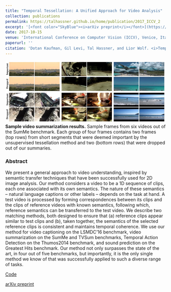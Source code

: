 ```yaml
---
title: "Temporal Tessellation: A Unified Approach for Video Analysis"
collection: publications
permalink: https://talhassner.github.io/home/publication/2017_ICCV_2 
excerpt: '[<font color="SkyBlue"><i>arXiv preprint</i></font>](https://arxiv.org/pdf/1612.06950.pdf)'
date: 2017-10-15
venue: 'International Conference on Computer Vision (ICCV), Venice, Italy'
paperurl: ''
citation: 'Dotan Kaufman, Gil Levi, Tal Hassner, and Lior Wolf. <i>Temporal Tessellation: A Unified Approach for Video Analysis.</i> International Conference on Computer Vision (ICCV), Venice, Italy, 2017.'
---
```


<img src='../projects/tt/teaser.jpg'><br/>
<b>Sample video summarization results.</b> Sample frames from six videos out of the SumMe benchmark. Each group of four frames
contains two frames (top rows) from short segments that were deemed important by the unsupervised tessellation method and two (bottom
rows) that were dropped out of our summaries.

### Abstract
We present a general approach to video understanding, inspired by semantic transfer techniques that have been successfully used for 2D image analysis. Our method considers a video to be a 1D sequence of clips, each one associated with its own semantics. The nature of these semantics – natural language captions or other labels – depends on the task at hand. A test video is processed by forming correspondences between its clips and the clips of reference videos with known semantics, following which, reference semantics can be transferred to the test video. We describe two matching methods, both designed to ensure that (a) reference clips appear similar to test clips and (b), taken together, the semantics of the selected reference clips is consistent and maintains temporal coherence. We use our method for video captioning on the LSMDC’16 benchmark, video summarization on the SumMe and TVSum benchmarks, Temporal Action Detection on the Thumos2014 benchmark, and sound prediction on the Greatest Hits benchmark. Our method not only surpasses the state of the art, in four out of five benchmarks, but importantly, it is the only single method we know of that was successfully applied to such a diverse range of tasks.


[Code](https://github.com/dot27/temporal-tessellation)

[arXiv preprint](https://arxiv.org/pdf/1612.06950.pdf)
